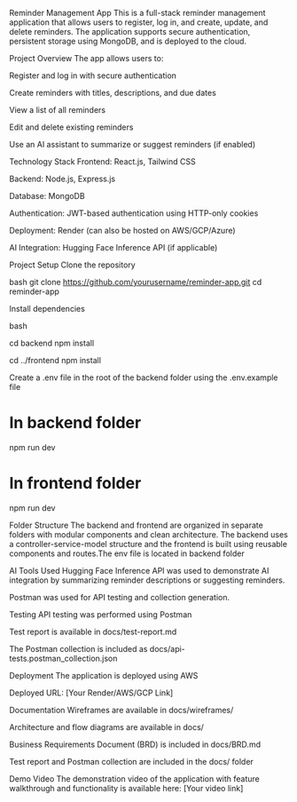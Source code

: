 Reminder Management App
This is a full-stack reminder management application that allows users to register, log in, and create, update, and delete reminders. The application supports secure authentication, persistent storage using MongoDB, and is deployed to the cloud.

Project Overview
The app allows users to:

Register and log in with secure authentication

Create reminders with titles, descriptions, and due dates

View a list of all reminders

Edit and delete existing reminders

Use an AI assistant to summarize or suggest reminders (if enabled)

Technology Stack
Frontend: React.js, Tailwind CSS

Backend: Node.js, Express.js

Database: MongoDB

Authentication: JWT-based authentication using HTTP-only cookies

Deployment: Render (can also be hosted on AWS/GCP/Azure)

AI Integration: Hugging Face Inference API (if applicable)

Project Setup
Clone the repository

bash
git clone https://github.com/yourusername/reminder-app.git
cd reminder-app

Install dependencies

bash

cd backend
npm install

cd ../frontend
npm install



Create a .env file in the root of the backend folder using the .env.example file


# In backend folder
npm run dev

# In frontend folder
npm run dev

Folder Structure
The backend and frontend are organized in separate folders with modular components and clean architecture. The backend uses a controller-service-model structure and the frontend is built using reusable components and routes.The env file is located in backend folder

AI Tools Used
Hugging Face Inference API was used to demonstrate AI integration by summarizing reminder descriptions or suggesting reminders.

Postman was used for API testing and collection generation.

Testing
API testing was performed using Postman

Test report is available in docs/test-report.md

The Postman collection is included as docs/api-tests.postman_collection.json

Deployment
The application is deployed using AWS 

Deployed URL: [Your Render/AWS/GCP Link]

Documentation
Wireframes are available in docs/wireframes/

Architecture and flow diagrams are available in docs/

Business Requirements Document (BRD) is included in docs/BRD.md

Test report and Postman collection are included in the docs/ folder

Demo Video
The demonstration video of the application with feature walkthrough and functionality is available here: [Your video link]